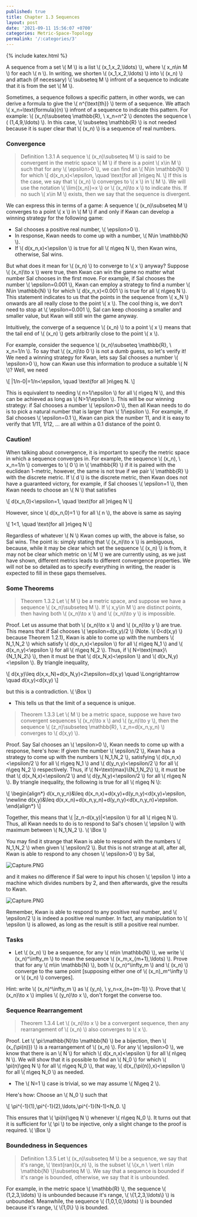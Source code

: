 ```yaml
---
published: true
title: Chapter 1.3 Sequences
layout: post
date: '2021-09-11 15:56:07 +0700'
categories: Metric-Space-Topology
permalink: '/:categories/3'
---
```

{% include katex.html %}

A sequence from a set \\( M \\) is a list \\( (x_1,x_2,\ldots) \\), where \\( x_n\in M \\) for each \\( n \\). In writing, we shorten \\( (x_1,x_2,\ldots) \\) into \\( (x_n) \\) and attach (if necessary) \\( \subseteq M \\) infront of a sequence to indicate that it is from the set \\( M \\).

Sometimes, a sequence follows a specific pattern, in other words, we can derive a formula to give the \\( n^{\text{th}} \\) term of a sequence. We attach \\( x_n=\text{formula}(n) \\) infront of a sequence to indicate this pattern. For example: \\( (x_n)\subseteq \mathbb{R}, \ x_n=n^2 \\) denotes the sequence \\( (1,4,9,\ldots) \\). In this case, \\( \subseteq \mathbb{R} \\) is not needed because it is super clear that \\( (x_n) \\) is a sequence of real numbers. 

### Convergence

> Definition 1.3.1 A sequence \\( (x_n)\subseteq M \\) is said to be convergent in the metric space \\( M \\) if there is a point \\( x\in M \\) such that for any \\( \epsilon>0 \\), we can find an \\( N\in \mathbb{N} \\) for which
\\[ d(x_n,x)<\epsilon, \quad \text{for all }n\geq N. \\]
If this is the case, we say that \\( (x_n) \\) converges to \\( x \\) in \\( M \\). We will use the notation \\( \lim{(x_n)}=x \\) or \\( (x_n)\to x \\) to indicate this. If no such \\( x\in M \\) exists, then we say that the sequence is divergent. 

We can express this in terms of a game: A sequence \\( (x_n)\subseteq M \\) converges to a point \\( x \\) in \\( M \\) if and only if Kwan can develop a winning strategy for the following game:

- Sal chooses a positive real number, \\( \epsilon>0 \\).
- In response, Kwan needs to come up with a number, \\( N\in \mathbb{N} \\).
- If \\( d(x_n,x)<\epsilon \\) is true for all \\( n\geq N \\), then Kwan wins, otherwise, Sal wins.

But what does it mean for \\( (x_n) \\) to converge to \\( x \\) anyway? Suppose \\( (x_n)\to x \\) were true, then Kwan can win the game no matter what number Sal chooses in the first move. For example, if Sal chooses the number \\( \epsilon=0.001 \\), Kwan can employ a strategy to find a number \\( N\in \mathbb{N} \\) for which \\( d(x_n,x)<0.001 \\) is true for all \\( n\geq N \\). This statement indicates to us that the points in the sequence from \\( x_N \\) onwards are all really close to the point \\( x \\). The cool thing is, we don't need to stop at \\( \epsilon=0.001 \\), Sal can keep choosing a smaller and smaller value, but Kwan will still win the game anyway. 

Intuitively, the converge of a sequence \\( (x_n) \\) to a point \\( x \\) means that the tail end of \\( (x_n) \\) gets arbitrarily close to the point \\( x \\).

For example, consider the sequence \\( (x_n)\subseteq \mathbb{R}, \ x_n=1/n \\). To say that \\( (x_n)\to 0 \\) is not a dumb guess, so let's verify it! We need a winning strategy for Kwan, lets say Sal chooses a number \\( \epsilon>0 \\), how can Kwan use this information to produce a suitable \\( N \\)? Well, we need

\\[ \|1/n-0\|=1/n<\epsilon, \quad \text{for all }n\geq N. \\]

This is equivalent to needing \\( n>1/\epsilon \\) for all \\( n\geq N \\), and this can be achieved as long as \\( N>1/\epsilon \\). This will be our winning strategy: if Sal chooses a number \\( \epsilon>0 \\), then all Kwan needs to do is to pick a natural number that is larger than \\( 1/\epsilon \\). For example, if Sal chooses \\( \epsilon=0.1 \\), Kwan can pick the number 11, and it is easy to verify that 1/11, 1/12, ... are all within a 0.1 distance of the point 0.

### Caution!

When talking about convergence, it is important to specify the metric space in which a sequence converges in. For example, the sequence \\( (x_n), \ x_n=1/n \\) converges to \\( 0 \\) in \\( \mathbb{R} \\) if it is paired with the euclidean 1-metric, however, the same is not true if we pair \\( \mathbb{R} \\) with the discrete metric. If \\( d \\) is the discrete metric, then Kwan does not have a guaranteed victory, for example, if Sal chooses \\( \epsilon=1 \\), then Kwan needs to choose an \\( N \\) that satisfies

\\[ d(x_n,0)<\epsilon=1, \quad \text{for all }n\geq N \\]

However, since \\( d(x_n,0)=1 \\) for all \\( n \\), the above is same as saying

\\[ 1<1, \quad \text{for all }n\geq N \\]

Regardless of whatever \\( N \\) Kwan comes up with, the above is false, so Sal wins. The point is: simply stating that \\( (x_n)\to x \\) is ambiguous, because, while it may be clear which set the sequence \\( (x_n) \\) is from, it may not be clear which metric on \\( M \\) we are currently using, as we just have shown, different metrics leads to different convergence properties. We will not be so detailed as to specify everything in writing, the reader is expected to fill in these gaps themselves.

### Some Theorems

> Theorem 1.3.2 Let \\( M \\) be a metric space, and suppose we have a sequence \\( (x_n)\subseteq M \\). If \\( x,y\in M \\) are distinct points, then having both \\( (x_n)\to x \\) and \\( (x_n)\to y \\) is impossible.

Proof. Let us assume that both \\( (x_n)\to x \\) and \\( (x_n)\to y \\) are true. This means that if Sal chooses \\( \epsilon=d(x,y)/2 \\) (Note. \\( 0<d(x,y) \\) because Theorem 1.2.1), Kwan is able to come up with the numbers \\( N_1,N_2 \\) which satisfy \\( d(x_n,x)<\epsilon \\) for all \\( n\geq N_1 \\) and \\( d(x_n,y)<\epsilon \\) for all \\( n\geq N_2 \\). Thus, if \\( N=\text{max}\\{N_1,N_2\\} \\), then it must be that \\( d(x_N,x)<\epsilon \\) and \\( d(x_N,y)<\epsilon \\). By triangle inequality,

\\[ d(x,y)\leq d(x,x_N)+d(x_N,y)<2\epsilon=d(x,y) \quad \Longrightarrow \quad d(x,y)<d(x,y) \\]

but this is a contradiction. \\( \Box \\)

- This tells us that the limit of a sequence is unique.

> Theorem 1.3.3 Let \\( M \\) be a metric space, suppose we have two convergent sequences \\( (x_n)\to x \\) and \\( (y_n)\to y \\), then the sequence \\( (z_n)\subseteq \mathbb{R}, \ z_n=d(x_n,y_n) \\) converges to \\( d(x,y) \\).

Proof. Say Sal chooses an \\( \epsilon>0 \\), Kwan needs to come up with a response, here's how: If given the number \\( \epsilon/2 \\), Kwan has a strategy to come up with the numbers \\( N_1,N_2 \\), satisfying \\( d(x_n,x)<\epsilon/2 \\) for all \\( n\geq N_1 \\) and \\( d(y_n,y)<\epsilon/2 \\) for all \\( n\geq N_2 \\) respectively. Thus, if \\( N=\text{max}\\{N_1,N_2\\} \\), it must be that \\( d(x_N,x)<\epsilon/2 \\) and \\( d(y_N,y)<\epsilon/2 \\) for all \\( n\geq N \\). By triangle inequality, the following is true for all \\( n\geq N \\):

\\[ \begin{align\*} d(x_n,y_n)&\leq d(x_n,x)+d(x,y)+d(y_n,y)<d(x,y)+\epsilon, \newline
d(x,y)&\leq d(x,x_n)+d(x_n,y_n)+d(y_n,y)<d(x_n,y_n)+\epsilon. \end{align\*} \\]

Together, this means that \\( \|z_n-d(x,y)\|<\epsilon \\) for all \\( n\geq N \\). Thus, all Kwan needs to do is to respond to Sal's chosen \\( \epsilon \\) with maximum between \\( N_1,N_2 \\). \\( \Box \\)

You may find it strange that Kwan is able to respond with the numbers \\( N_1,N_2 \\) when given \\( \epsilon/2 \\). But this is not strange at all, after all, Kwan is able to respond to any chosen \\( \epsilon>0 \\) by Sal,

![Capture.PNG](/MathBlog/assets/Capture4.PNG)

and it makes no difference if Sal were to input his chosen \\( \epsilon \\) into a machine which divides numbers by 2, and then afterwards, give the results to Kwan. 

![Capture.PNG](/MathBlog/assets/Capture5.PNG)
    
Remember, Kwan is able to respond to any positive real number, and \\( \epsilon/2 \\) is indeed a positive real number. In fact, any manipulation to \\( \epsilon \\) is allowed, as long as the result is still a positive real number.

### Tasks

- Let \\( (x_n) \\) be a sequence, for any \\( m\in \mathbb{N} \\), we write \\( (x_n)^\infty_m \\) to mean the sequence \\( (x_m,x_{m+1},\ldots) \\). Prove that for any \\( m\in \mathbb{N} \\), both \\( (x_n)^\infty_m \\) and \\( (x_n) \\) converge to the same point [supposing either one of \\( (x_n)_m^\infty \\) or \\( (x_n) \\) converges].

Hint: write \\( (x_n)^\infty_m \\) as \\( (y_n), \ y_n=x_{n+(m-1)} \\). Prove that \\( (x_n)\to x \\) implies \\( (y_n)\to x \\), don't forget the converse too. 

### Sequence Rearrangement

> Theorem 1.3.4 Let \\( (x_n)\to x \\) be a convergent sequence, then any rearrangement of \\( (x_n) \\) also converges to \\( x \\).

Proof. Let \\( \pi:\mathbb{N}\to \mathbb{N} \\) be a bijection, then \\( (x_{\pi(n)}) \\) is a rearrangement of \\( (x_n) \\). For any \\( \epsilon>0 \\), we know that there is an \\( N \\) for which \\( d(x_n,x)<\epsilon \\) for all \\( n\geq N \\). We will show that it is possible to find an \\( N_0 \\) for which \\( \pi(n)\geq N \\) for all \\( n\geq N_0 \\), that way, \\( d(x_{\pi(n)},x)<\epsilon \\) for all \\( n\geq N_0 \\) as needed. 

- The \\( N=1 \\) case is trivial, so we may assume \\( N\geq 2 \\).

Here's how: Choose an \\( N_0 \\) such that

\\[ \pi^{-1}(1),\pi^{-1}(2),\ldots,\pi^{-1}(N-1)<N_0. \\]

This ensures that \\( \pi(n)\geq N \\) whenever \\( n\geq N_0 \\). It turns out that it is sufficient for \\( \pi \\) to be injective, only a slight change to the proof is required. \\( \Box \\)

### Boundedness in Sequences

> Definition 1.3.5 Let \\( (x_n)\subseteq M \\) be a sequence, we say that it's range, \\( \text{ran}(x_n) \\), is the subset \\( \\{x_n \ \vert \ n\in \mathbb{N} \\}\subseteq M \\). We say that a sequence is bounded if it's range is bounded, otherwise, we say that it is unbounded. 

For example, in the metric space \\( \mathbb{R} \\), the sequence \\( (1,2,3,\ldots) \\) is unbounded because it's range, \\( \\{1,2,3,\ldots\\} \\) is unbounded. Meanwhile, the sequence \\( (1,0,1,0,\ldots) \\) is bounded because it's range, \\( \\{1,0\\} \\) is bounded.


